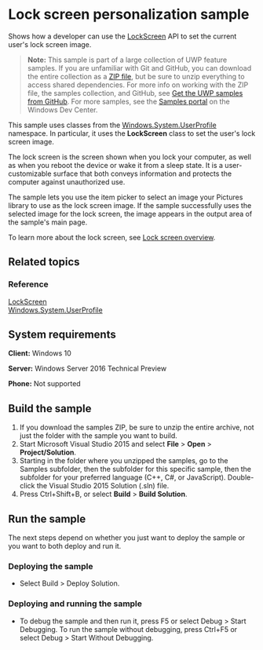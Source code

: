 ﻿<!--
  category: IdentitySecurityAndEncryption
  samplefwlink: http://go.microsoft.com/fwlink/p/?LinkId=620585
-->

# Lock screen personalization sample

Shows how a developer can use the [LockScreen](http://msdn.microsoft.com/library/windows/apps/br241847) API to set the current user's lock screen image. 

> **Note:** This sample is part of a large collection of UWP feature samples. 
> If you are unfamiliar with Git and GitHub, you can download the entire collection as a 
> [ZIP file](https://github.com/Microsoft/Windows-universal-samples/archive/master.zip), but be 
> sure to unzip everything to access shared dependencies. For more info on working with the ZIP file, 
> the samples collection, and GitHub, see [Get the UWP samples from GitHub](https://aka.ms/ovu2uq). 
> For more samples, see the [Samples portal](https://aka.ms/winsamples) on the Windows Dev Center. 

This sample uses classes from the [Windows.System.UserProfile](http://msdn.microsoft.com/library/windows/apps/br241881) namespace. 
In particular, it uses the **LockScreen** class to set the user's lock screen image.

The lock screen is the screen shown when you lock your computer, as well as when you reboot the device or wake it from a sleep state. 
It is a user-customizable surface that both conveys information and protects the computer against unauthorized use.

The sample lets you use the item picker to select an image your Pictures library to use as the lock screen image. 
If the sample successfully uses the selected image for the lock screen, the image appears in the output area of the sample's main page.

To learn more about the lock screen, see [Lock screen overview](http://msdn.microsoft.com/library/windows/apps/hh779720).

## Related topics

### Reference

[LockScreen](http://msdn.microsoft.com/library/windows/apps/br241847)  
[Windows.System.UserProfile](http://msdn.microsoft.com/library/windows/apps/br241881)  

## System requirements

**Client:** Windows 10

**Server:** Windows Server 2016 Technical Preview

**Phone:** Not supported

## Build the sample

1. If you download the samples ZIP, be sure to unzip the entire archive, not just the folder with the sample you want to build. 
2. Start Microsoft Visual Studio 2015 and select **File** \> **Open** \> **Project/Solution**.
3. Starting in the folder where you unzipped the samples, go to the Samples subfolder, then the subfolder for this specific sample, then the subfolder for your preferred language (C++, C#, or JavaScript). Double-click the Visual Studio 2015 Solution (.sln) file.
4. Press Ctrl+Shift+B, or select **Build** \> **Build Solution**.

## Run the sample

The next steps depend on whether you just want to deploy the sample or you want to both deploy and run it.

### Deploying the sample

- Select Build > Deploy Solution. 

### Deploying and running the sample

- To debug the sample and then run it, press F5 or select Debug >  Start Debugging. To run the sample without debugging, press Ctrl+F5 or select Debug > Start Without Debugging. 
